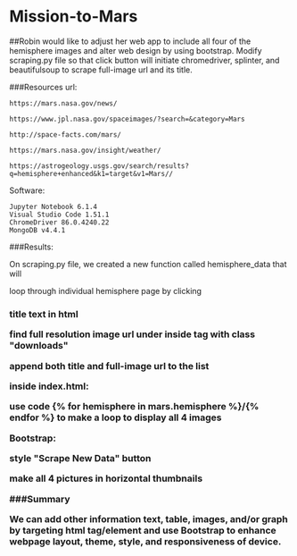 # Mission-to-Mars

##Robin would like to adjust her web app to include all four of the hemisphere images and alter web design by using bootstrap. Modify scraping.py file so that click button will initiate chromedriver, splinter, and beautifulsoup to scrape full-image url and its title. 

###Resources
url:  
	
	https://mars.nasa.gov/news/
	
	https://www.jpl.nasa.gov/spaceimages/?search=&category=Mars
	
	http://space-facts.com/mars/
	
	https://mars.nasa.gov/insight/weather/
	
	https://astrogeology.usgs.gov/search/results?q=hemisphere+enhanced&k1=target&v1=Mars//

Software: 	

	Jupyter Notebook 6.1.4
	Visual Studio Code 1.51.1
  	ChromeDriver 86.0.4240.22
  	MongoDB v4.4.1
  
###Results:

On scraping.py file, we created a new function called hemisphere_data that will

  loop through individual hemisphere page by clicking <h3> title text in html
	
  find full resolution image url under <href> inside <a> tag with class "downloads"
	
  append both title and full-image url to the list 

inside index.html:

  use code {% for hemisphere in mars.hemisphere %}/{% endfor %} to make a loop to display all 4 images 

Bootstrap:

  style "Scrape New Data" button
  
  make all 4 pictures in horizontal thumbnails

###Summary

We can add other information text, table, images, and/or graph by targeting html tag/element and use Bootstrap to enhance webpage layout, theme, style, and responsiveness of device.
